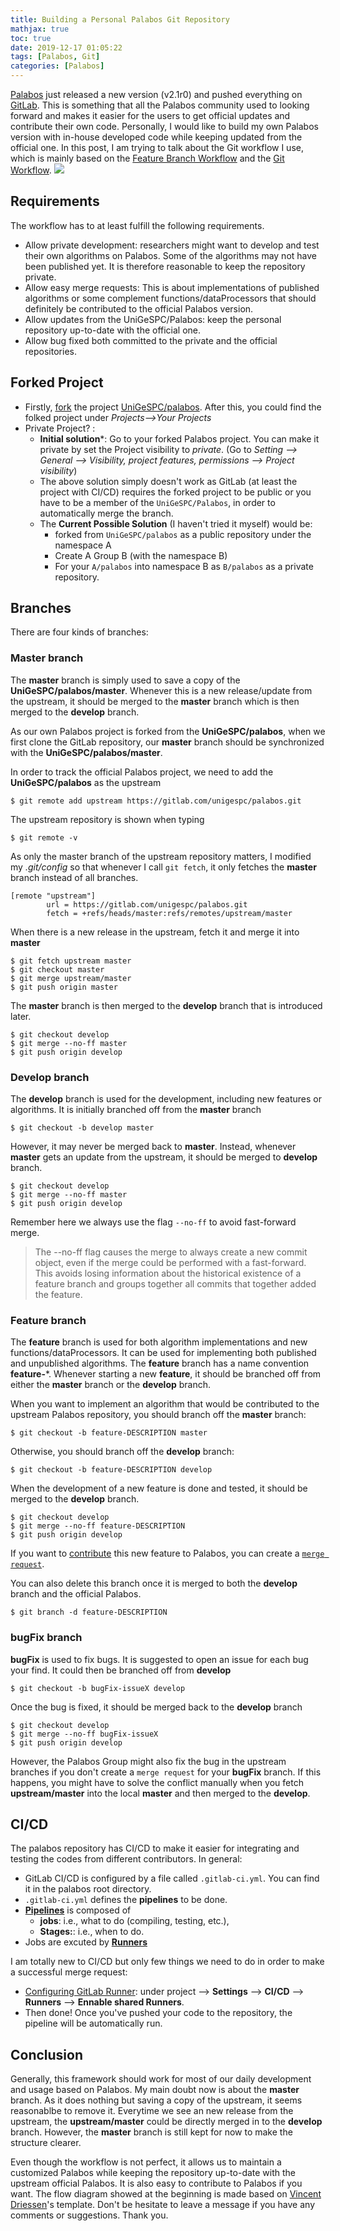 ```yaml
---
title: Building a Personal Palabos Git Repository
mathjax: true
toc: true
date: 2019-12-17 01:05:22
tags: [Palabos, Git]
categories: [Palabos]
---
```

[Palabos](https://palabos.unige.ch/) just released a new version (v2.1r0) and pushed everything on [GitLab](https://gitlab.com/unigespc/palabos). This is something that all the Palabos community used to looking forward and makes it easier for the users to get official updates and contribute their own code. Personally, I would like to build my own Palabos version with in-house developed code while keeping updated from the official one. In this post, I am trying to talk about the Git workflow I use, which is mainly based on the [Feature Branch Workflow](https://www.atlassian.com/git/tutorials/comparing-workflows/feature-branch-workflow) and the [Git Workflow](https://nvie.com/posts/a-successful-git-branching-model/).
![](/images/20191217/PalabosGitFlow.jpg)
<!--more-->

## Requirements
The workflow has to at least fulfill the following requirements.

- Allow private development: researchers might want to develop and test their own algorithms on Palabos. Some of the algorithms may not have been published yet. It is therefore reasonable to keep the repository private.
- Allow easy merge requests: This is about implementations of published algorithms or some complement functions/dataProcessors that should definitely be contributed to the official Palabos version.
- Allow updates from the UniGeSPC/Palabos: keep the personal repository up-to-date with the official one.
- Allow bug fixed both committed to the private and the official repositories.



## Forked Project
- Firstly, [fork](https://docs.gitlab.com/ee/gitlab-basics/fork-project.html) the project [UniGeSPC/palabos](https://gitlab.com/unigespc/palabos). After this, you could find the folked project under *Projects-->Your Projects*
- Private Project? :
  - **Initial solution***: Go to your forked Palabos project. You can make it private by set the Project visibility to *private*. (Go to *Setting -->  General --> Visibility, project features, permissions --> Project visibility*)
  - The above solution simply doesn't work as GitLab (at least the project with CI/CD) requires the forked project to be public or you have to be a member of the `UniGeSPC/Palabos`, in order to automatically merge the branch. 
  - The **Current Possible Solution** (I haven't tried it myself) would be: 
    - forked from `UniGeSPC/palabos` as a public repository under the namespace A
	- Create A Group B (with the namespace B)
	- For your `A/palabos` into namespace B as `B/palabos` as a private repository.

## Branches
There are four kinds of branches:

### Master branch
The **master** branch is simply used to save a copy of the **UniGeSPC/palabos/master**. Whenever this is a new release/update from the upstream, it should be merged to the **master** branch which is then merged to the **develop** branch.

As our own Palabos project is forked from the **UniGeSPC/palabos**, when we first clone the GitLab repository, our **master** branch should be synchronized with the **UniGeSPC/palabos/master**.

In order to track the official Palabos project, we need to add the **UniGeSPC/palabos** as the upstream
```
$ git remote add upstream https://gitlab.com/unigespc/palabos.git
```
The upstream repository is shown when typing
```
$ git remote -v
```
As only the master branch of the upstream repository matters, I modified my *.git/config* so that whenever I call `git fetch`, it only fetches the **master** branch instead of all branches.
```
[remote "upstream"]
        url = https://gitlab.com/unigespc/palabos.git
        fetch = +refs/heads/master:refs/remotes/upstream/master
```

When there is a new release in the upstream, fetch it and merge it into **master**
```
$ git fetch upstream master
$ git checkout master
$ git merge upstream/master
$ git push origin master
```
The **master** branch is then merged to the **develop** branch that is introduced later.
```
$ git checkout develop
$ git merge --no-ff master
$ git push origin develop
```

### Develop branch
The **develop** branch is used for the development, including new features or algorithms. It is initially branched off from the **master** branch
```
$ git checkout -b develop master
```

However, it may never be merged back to **master**. Instead, whenever **master** gets an update from the upstream, it should be merged to **develop** branch.
```
$ git checkout develop
$ git merge --no-ff master
$ git push origin develop
```
Remember here we always use the flag `--no-ff` to avoid fast-forward merge.

> The --no-ff flag causes the merge to always create a new commit object, even if the merge could be performed with a fast-forward. This avoids losing information about the historical existence of a feature branch and groups together all commits that together added the feature. 

### Feature branch
The **feature** branch is used for both algorithm implementations and new functions/dataProcessors. It can be used for implementing both published and unpublished algorithms. The **feature** branch has a name convention **feature-***. Whenever starting a new **feature**, it should be branched off from either the **master** branch or the **develop** branch.

When you want to implement an algorithm that would be contributed to the upstream Palabos repository, you should branch off the **master** branch:
```
$ git checkout -b feature-DESCRIPTION master
```
Otherwise, you should branch off the **develop** branch:
```
$ git checkout -b feature-DESCRIPTION develop
```

When the development of a new feature is done and tested, it should be merged to the **develop** branch. 
```
$ git checkout develop
$ git merge --no-ff feature-DESCRIPTION
$ git push origin develop
```

If you want to [contribute](https://gitlab.com/unigespc/palabos/blob/master/CONTRIBUTING.md) this new feature to Palabos, you can create a [`merge request`](https://docs.gitlab.com/ee/gitlab-basics/add-merge-request.html).

You can also delete this branch once it is merged to both the **develop** branch and the official Palabos.
```
$ git branch -d feature-DESCRIPTION
```

### bugFix branch
**bugFix**  is used to fix bugs. It is suggested to open an issue for each bug your find. It could then be branched off from **develop**
```
$ git checkout -b bugFix-issueX develop
```
Once the bug is fixed, it should be merged back to the **develop** branch
```
$ git checkout develop
$ git merge --no-ff bugFix-issueX
$ git push origin develop
```
However, the Palabos Group might also fix the bug in the upstream branches if you don't create a `merge request` for your **bugFix** branch. If this happens, you might have to solve the conflict manually when you fetch **upstream/master** into the local **master** and then merged to the **develop**.

## CI/CD
The palabos repository has CI/CD to make it easier for integrating and testing the codes from different contributors. In general: 

- GitLab CI/CD is configured by a file called `.gitlab-ci.yml`. You can find it in the palabos root directory.
- `.gitlab-ci.yml` defines the **pipelines** to be done.
- **[Pipelines](https://docs.gitlab.com/ee/ci/pipelines/index.html)** is composed of 
  - **jobs**: i.e., what to do (compiling, testing, etc.),
  - **Stages:**: i.e., when to do.
- Jobs are excuted by **[Runners](https://docs.gitlab.com/ee/ci/runners/README.html)**

I am totally new to CI/CD but only few things  we need to do in order to make a successful merge request:

- [Configuring GitLab Runner](https://docs.gitlab.com/ee/ci/runners/README.html): under project --> **Settings** --> **CI/CD** --> **Runners** --> **Ennable shared Runners**. 
- Then done! Once you've pushed your code to the repository, the pipeline will be automatically run.


## Conclusion
Generally, this framework should work for most of our daily development and usage based on Palabos. My main doubt now is about the **master** branch. As it does nothing but saving a copy of the upstream, it seems reasonablbe to remove it. Everytime we see an new release from the upstream, the **upstream/master** could be directly merged in to the **develop** branch. However, the **master** branch is still kept for now to make the structure clearer.

Even though the workflow is not perfect, it allows us to maintain a customized Palabos while keeping the repository up-to-date with the upstream official Palabos. It is also easy to contribute to Palabos if you want. The flow diagram showed at the beginning is made based on [Vincent Driessen](https://nvie.com/posts/a-successful-git-branching-model/)'s template. Don't be hesitate to leave a message if you have any comments or suggestions. Thank you.

